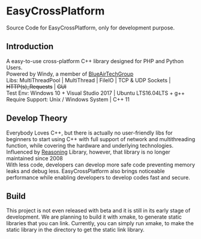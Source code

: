 # EasyCrossPlatform
Source Code for EasyCrossPlatform, only for development purpose.
## Introduction
A easy-to-use cross-platform C++ library designed for PHP and Python Users.<br />
Powered by Windy, a member of <a href="http://www.xsyds.cn/" target="_blank">BlueAirTechGroup</a><br />
Libs: MultiThreadPool | MultiThread | FileIO | TCP & UDP Sockets | <strike>HTTP(s)_Requests</strike> | <strike>GUI</strike><br />
Test Env: Windows 10 + Visual Studio 2017 | Ubuntu LTS16.04LTS + g++<br />
Require Support: Unix / Windows System | C++ 11
## Develop Theory
Everybody Loves C++, but there is actually no user-friendly libs for beginners to start using C++ with full support of network and multithreading function, while covering the hardware and underlying technologies. <br />
Influenced by <a href="http://reasoning.biz" target="_blank">Reasoning</a> Library, however, that library is no longer maintained since 2008<br />
With less code, developers can develop more safe code preventing memory leaks and debug less. EasyCrossPlatform also brings noticeable performance while enabling developers to develop codes fast and secure.<br />
## Build
This project is not even released with beta and it is still in its early stage of development. We are planning to build it with xmake, to generate static libraries that you can link.
Currently, you can simply run xmake, to make the static library in the directory to get the static link library.